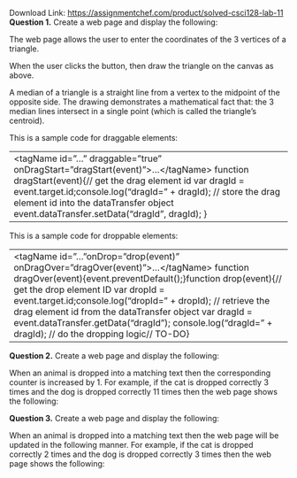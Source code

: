 Download Link: https://assignmentchef.com/product/solved-csci128-lab-11
<br>
<strong>Question 1.</strong> Create a web page and display the following:​

The web page allows the user to enter the coordinates of the 3 vertices of a triangle.

When the user clicks the button, then draw the triangle on the canvas as above.

A median of a triangle is a straight line from a vertex to the midpoint of the opposite side. The drawing demonstrates a mathematical fact that: the 3 median lines intersect in a single point (which is called the triangle’s centroid).

This is a sample code for draggable elements:

<table width="624">

 <tbody>

  <tr>

   <td width="624">&lt;tagName id=”…”           draggable=”true”           onDragStart=”dragStart(event)”&gt;…&lt;/tagName&gt; function dragStart(event){// get the drag element id   var dragId = event.target.id;console.log(“dragId=” + dragId); // store the drag element id into the dataTransfer object   event.dataTransfer.setData(“dragId”, dragId); }</td>

  </tr>

 </tbody>

</table>







This is a sample code for droppable elements:

<table width="624">

 <tbody>

  <tr>

   <td width="624">&lt;tagName id=”…”onDrop=”drop(event)”           onDragOver=”dragOver(event)”&gt;…&lt;/tagName&gt; function dragOver(event){event.preventDefault();}function drop(event){// get the drop element ID   var dropId = event.target.id;console.log(“dropId=” + dropId); // retrieve the drag element id from the dataTransfer object   var dragId = event.dataTransfer.getData(“dragId”);   console.log(“dragId=” + dragId); // do the dropping logic// TO-DO}</td>

  </tr>

 </tbody>

</table>

<strong>Question 2.</strong> Create a web page and display the following:​

When an animal is dropped into a matching text then the corresponding counter is increased by 1. For example, if the cat is dropped correctly 3 times and the dog is dropped correctly 11 times then the web page shows the following:

<strong>Question 3.</strong> Create a web page and display the following:​

When an animal is dropped into a matching text then the web page will be updated in the following manner. For example, if the cat is dropped correctly 2 times and the dog is dropped correctly 3 times then the web page shows the following:





